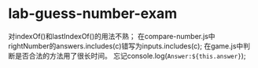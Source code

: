 # lab-guess-number-exam

对indexOf()和lastIndexOf()的用法不熟；
在compare-number.js中rightNumber的answers.includes(c)错写为inputs.includes(c);
在game.js中判断是否合法的方法用了很长时间。
忘记console.log(`Answer:${this.answer}`);